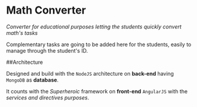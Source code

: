 # Math Converter
*Converter for educational purposes letting the students quickly convert math's tasks*

Complementary tasks are going to be added here for the students, easily to manage through the student's ID.

##Architecture

Designed and build with the `NodeJS` architecture on **back-end** having `MongoDB` as **database**.

It counts with the *Superheroic* framework on **front-end** `AngularJS` with the *services and directives purposes*.
